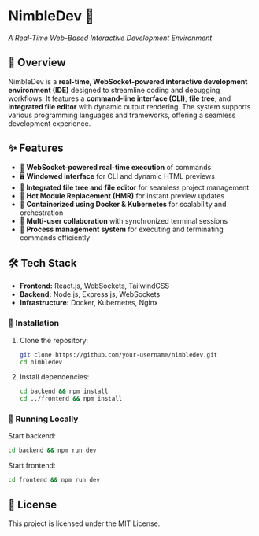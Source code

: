 # NimbleDev 🚀  
*A Real-Time Web-Based Interactive Development Environment*


## 📌 Overview  
NimbleDev is a **real-time, WebSocket-powered interactive development environment (IDE)** designed to streamline coding and debugging workflows. It features a **command-line interface (CLI)**, **file tree**, and **integrated file editor** with dynamic output rendering. The system supports various programming languages and frameworks, offering a seamless development experience.

## ✨ Features  
- 🔗 **WebSocket-powered real-time execution** of commands  
- 🖥️ **Windowed interface** for CLI and dynamic HTML previews  
- 📂 **Integrated file tree and file editor** for seamless project management  
- 🔄 **Hot Module Replacement (HMR)** for instant preview updates  
- 🐳 **Containerized using Docker & Kubernetes** for scalability and orchestration  
- 🚀 **Multi-user collaboration** with synchronized terminal sessions  
- 🔧 **Process management system** for executing and terminating commands efficiently  

## 🛠️ Tech Stack  
- **Frontend:** React.js, WebSockets, TailwindCSS  
- **Backend:** Node.js, Express.js, WebSockets  
- **Infrastructure:** Docker, Kubernetes, Nginx  


### 🔹 Installation  
1. Clone the repository:  
   ```sh
   git clone https://github.com/your-username/nimbledev.git
   cd nimbledev
   ```
2. Install dependencies:  
   ```sh
   cd backend && npm install
   cd ../frontend && npm install
   ```

### 🔹 Running Locally  

Start backend:  
```sh
cd backend && npm run dev
```
Start frontend:  
```sh
cd frontend && npm run dev
```



## 📜 License  
This project is licensed under the MIT License.  

